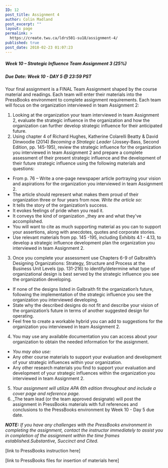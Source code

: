 ```yaml
---
ID: 12
post_title: Assignment 4
author: Colin Madland
post_excerpt: ""
layout: page
permalink: >
  https://create.twu.ca/ldrs501-su18/assignment-4/
published: true
post_date: 2018-02-23 01:07:23
---
```

##### **Week 10 – Strategic Influence Team Assignment 3 (25%)**

##### **Due Date: Week 10 - DAY 5 @ 23:59 PST**

Your final assignment is a FINAL Team Assignment shaped by the course material and readings. Each team will enter their materials into the PressBooks environment to complete assignment requirements. Each team will focus on the organization interviewed in team Assignment 2:

1. Looking at the organization your team interviewed in team Assignment 2, evaluate the strategic influence in the organization and how the organization can further develop strategic influence for their anticipated future.
2. Using chapter 4 of Richard Hughes, Katherine Colarelli Beatty &amp; David Dinwoodie (2014) _Becoming a Strategic Leader_ (Jossey-Bass, Second Edition, pp. 145-195), review the strategic influence for the organization you interviewed in team Assignment 2 and prepare a complete assessment of their present strategic influence and the development of their future strategic influence using the following materials and questions:
* From p. 76 – Write a one-page newspaper article portraying your vision and aspirations for the organization you interviewed in team Assignment 2.
* The article should represent what makes them proud of their organization three or four years from now.  _Write the article so:_
* It tells the story of the organization’s success.
* It evokes feelings of pride when you read it.
* It conveys the kind of organization _they are and what they've accomplished.
* You will want to cite as much supporting material as you can to support your assertions, along with anecdotes, quotes and corporate stories.
* Use relevant materials from pp. 145 -195, including Exhibits 4.1 - 4.13, to develop a strategic influence development plan the organization you interviewed in team Assignment 2.
3. Once you complete your assessment use Chapters 6-9 of Galbraith’s Designing Organizations: Strategy, Structure and Process
at the Business Unit Levels (pp. 131-216) to identify/determine what type of organizational design is best served by the
strategic influence you see the organization developing.
* If none of the designs listed in Galbraith fit the organization’s future, following the implementation of
the strategic influence you see the organization you interviewed developing.
* State why the described designs do not fit and describe your vision of the organization’s future in terms of another suggested design for operating.
* Feel free to create a workable hybrid you can add to suggestions for the organization you interviewed in team Assignment 2.
4. You may use any available documentation you can access about your organization to obtain the needed information for the assignment.
* _You may also use:_
* Any other course materials to support your evaluation and development of your strategic influences within your organization.
* Any other research materials you find to support your evaluation and development of your strategic influences within the organization you interviewed in team Assignment 2.
5. _Your assignment will utilize APA 6th edition throughout and include a cover page and reference page._
6. _The team lead (or the team approved designate) will post the assignment in PressBooks materials with full references and conclusions to the PressBooks environment by Week 10 - Day 5 due date.

_**NOTE:** If you have any challenges with the PressBooks environment in completing the assignment, contact the instructor immediately to assist you in completion of the assignment within the time frames established.Substantive, Succinct and Cited._

[link to PressBooks instruction here]

[link to PressBooks files for insertion of materials here]
